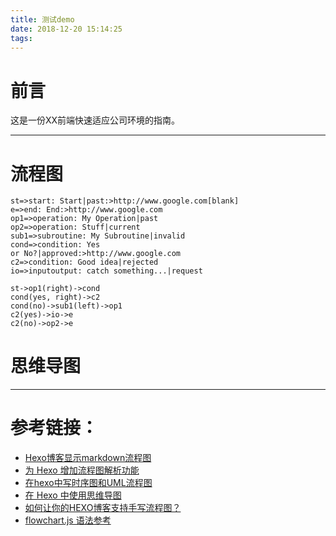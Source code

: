 ```yaml
---
title: 测试demo
date: 2018-12-20 15:14:25
tags:
---
```

# 前言
这是一份XX前端快速适应公司环境的指南。
***


# 流程图
```flow
st=>start: Start|past:>http://www.google.com[blank]
e=>end: End:>http://www.google.com
op1=>operation: My Operation|past
op2=>operation: Stuff|current
sub1=>subroutine: My Subroutine|invalid
cond=>condition: Yes
or No?|approved:>http://www.google.com
c2=>condition: Good idea|rejected
io=>inputoutput: catch something...|request

st->op1(right)->cond
cond(yes, right)->c2
cond(no)->sub1(left)->op1
c2(yes)->io->e
c2(no)->op2->e
```

# 思维导图


***
# 参考链接：
- [Hexo博客显示markdown流程图](https://www.bingyublog.com/2018/08/22/Hexo%E5%8D%9A%E5%AE%A2%E6%98%BE%E7%A4%BAmarkdown%E6%B5%81%E7%A8%8B%E5%9B%BE/)
- [为 Hexo 增加流程图解析功能](http://wewelove.github.io/fcoder/2017/09/06/markdown-flowchart/)
- [在hexo中写时序图和UML流程图](http://www.suwey.net/2016/03/27/hexo-sequece-flow-chart/)
- [在 Hexo 中使用思维导图](https://hunterx.xyz/use-mindmap-in-hexo.html)
- [如何让你的HEXO博客支持手写流程图？](https://www.liuyude.com/How_to_make_your_HEXO_blog_support_handwriting_flowchart.html)
- [flowchart.js 语法参考](http://flowchart.js.org/)